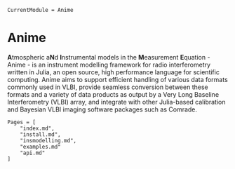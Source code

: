 ```@meta
CurrentModule = Anime
```

# Anime

**A**tmospheric a**N**d **I**nstrumental models in the **M**easurement **E**quation - Anime - is an instrument modelling framework for radio interferometry written in Julia, an open source, high performance language for scientific computing. Anime aims to support efficient handling of various data formats commonly used in VLBI, provide seamless conversion between these formats and a variety of data products as output by a Very Long Baseline Interferometry (VLBI) array, and integrate with other Julia-based calibration and Bayesian VLBI imaging software packages such as Comrade.

```@contents
Pages = [
    "index.md",
    "install.md",
    "insmodelling.md",
    "examples.md"
    "api.md"
]
```